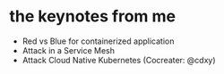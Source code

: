 # the keynotes from me

* Red vs Blue for containerized application
* Attack in a Service Mesh
* Attack Cloud Native Kubernetes (Cocreater: @cdxy)
